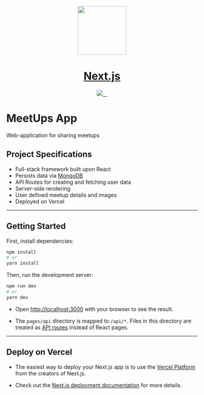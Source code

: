 <p align="center">
  <a href="https://nextjs.org">
    <img src="https://assets.vercel.com/image/upload/v1607554385/repositories/next-js/next-logo.png" height="128">
    <h1 align="center">Next.js</h1>
  </a>
</p>

<p align="center">
  <a aria-label="Vercel logo" href="https://vercel.com">
    <img src="https://img.shields.io/badge/MADE%20BY%20Vercel-000000.svg?style=for-the-badge&logo=Vercel&labelColor=000">
  </a>
  <a aria-label="NPM version" href="https://www.npmjs.com/package/next">
    <img alt="" src="https://img.shields.io/npm/v/next.svg?style=for-the-badge&labelColor=000000">
  </a>
  <a aria-label="License" href="https://github.com/vercel/next.js/blob/canary/license.md">
    <img alt="" src="https://img.shields.io/npm/l/next.svg?style=for-the-badge&labelColor=000000">
  </a>
  <a aria-label="Join the community on GitHub" href="https://github.com/vercel/next.js/discussions">
    <img alt="" src="https://img.shields.io/badge/Join%20the%20community-blueviolet.svg?style=for-the-badge&logo=Next.js&labelColor=000000&logoWidth=20">
  </a>
</p>

# MeetUps App

Web-application for sharing meetups

## Project Specifications

-   Full-stack framework built upon React
-   Persists data via [MongoDB](https://www.mongodb.com/)
-   API Routes for creating and fetching user data
-   Server-side rendering
-   User defined meetup details and images
-   Deployed on Vercel

---

## Getting Started

First, install dependencies:

```bash
npm install
# or
yarn install
```

Then, run the development server:

```bash
npm run dev
# or
yarn dev
```

-   Open [http://localhost:3000](http://localhost:3000) with your browser to see the result.

-   The `pages/api` directory is mapped to `/api/*`. Files in this directory are treated as [API routes](https://nextjs.org/docs/api-routes/introduction) instead of React pages.

---

## Deploy on Vercel

-   The easiest way to deploy your Next.js app is to use the [Vercel Platform](https://vercel.com/new?utm_medium=default-template&filter=next.js&utm_source=create-next-app&utm_campaign=create-next-app-readme) from the creators of Next.js.

-   Check out the [Next.js deployment documentation](https://nextjs.org/docs/deployment) for more details.
